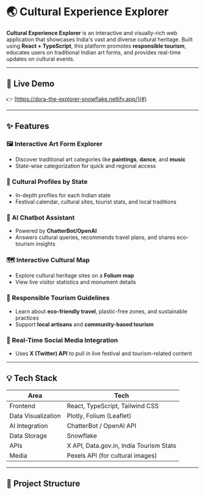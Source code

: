 # 🌏 Cultural Experience Explorer

**Cultural Experience Explorer** is an interactive and visually-rich web application that showcases India's vast and diverse cultural heritage. Built using **React + TypeScript**, this platform promotes **responsible tourism**, educates users on traditional Indian art forms, and provides real-time updates on cultural events.

---

## 📸 Live Demo

👉 [https://dora-the-explorer-snowflake.netlify.app/](#)

---

## ✨ Features

### 🖼️ Interactive Art Form Explorer
- Discover traditional art categories like **paintings**, **dance**, and **music**
- State-wise categorization for quick and regional access

### 📍 Cultural Profiles by State
- In-depth profiles for each Indian state
- Festival calendar, cultural sites, tourist stats, and local traditions

### 💬 AI Chatbot Assistant
- Powered by **ChatterBot/OpenAI**
- Answers cultural queries, recommends travel plans, and shares eco-tourism insights

### 🗺️ Interactive Cultural Map
- Explore cultural heritage sites on a **Folium map**
- View live visitor statistics and monument details

### 🧵 Responsible Tourism Guidelines
- Learn about **eco-friendly travel**, plastic-free zones, and sustainable practices
- Support **local artisans** and **community-based tourism**

### 📲 Real-Time Social Media Integration
- Uses **X (Twitter) API** to pull in live festival and tourism-related content

---

## 💡 Tech Stack

| Area | Tech |
|------|------|
| Frontend | React, TypeScript, Tailwind CSS |
| Data Visualization | Plotly, Folium (Leaflet) |
| AI Integration | ChatterBot / OpenAI API |
| Data Storage | Snowflake |
| APIs | X API, Data.gov.in, India Tourism Stats |
| Media | Pexels API (for cultural images) |

---

## 📁 Project Structure

